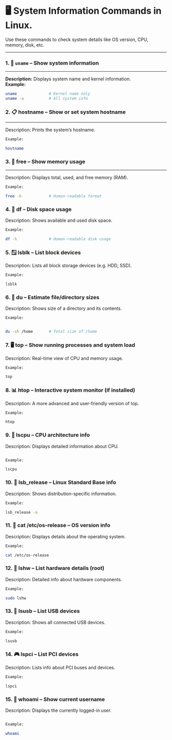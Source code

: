 
# 🖥️ System Information Commands in Linux.

Use these commands to check system details like OS version, CPU, memory, disk, etc.

---

### 1. 🧾 `uname` – Show system information  
___
**Description:** Displays system name and kernel information.  
**Example:**  
```bash
uname              # Kernel name only
uname -a           # All system info


```

### 2. 📋 hostname – Show or set system hostname
___
Description: Prints the system’s hostname.

```bash
Example:

hostname
```

### 3. 🧠 free – Show memory usage
___
Description: Displays total, used, and free memory (RAM).

```bash
Example:

free -h            # Human-readable format

```

### 4. 💽 df – Disk space usage

Description: Shows available and used disk space.
```bash
Example:

df -h              # Human-readable disk usage

```

### 5. 🪟 lsblk – List block devices

Description: Lists all block storage devices (e.g. HDD, SSD).
```bash
Example:

lsblk

```

### 6. 💾 du – Estimate file/directory sizes

Description: Shows size of a directory and its contents.

```bash
Example:


du -sh /home       # Total size of /home

```

### 7. 🖥️ top – Show running processes and system load

Description: Real-time view of CPU and memory usage.
```bash
Example:

top

```

### 8. 📊 htop – Interactive system monitor (if installed)

Description: A more advanced and user-friendly version of top.

```bash
Example:

htop

```

### 9. 🧮 lscpu – CPU architecture info

Description: Displays detailed information about CPU.
```bash

Example:

lscpu

```

### 10. 🧰 lsb_release – Linux Standard Base info

Description: Shows distribution-specific information.

```bash
Example:

lsb_release -a

```

### 11. 📄 cat /etc/os-release – OS version info

Description: Displays details about the operating system.

```bash
Example:

cat /etc/os-release

```

### 12. 🧩 lshw – List hardware details (root)

Description: Detailed info about hardware components.

```bash
Example:

sudo lshw


```

### 13. 🔌 lsusb – List USB devices

Description: Shows all connected USB devices.

```bash
Example:

lsusb

```

### 14. 🎮 lspci – List PCI devices

Description: Lists info about PCI buses and devices.

```bash
Example:

lspci
```

### 15. 🔎 whoami – Show current username

Description: Displays the currently logged-in user.
```bash

Example:

whoami
```
